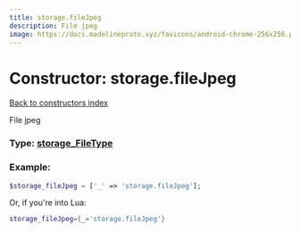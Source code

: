 ```yaml
---
title: storage.fileJpeg
description: File jpeg
image: https://docs.madelineproto.xyz/favicons/android-chrome-256x256.png
---
```

# Constructor: storage.fileJpeg  
[Back to constructors index](index.md)



File jpeg




### Type: [storage\_FileType](../types/storage_FileType.md)


### Example:

```php
$storage_fileJpeg = ['_' => 'storage.fileJpeg'];
```  


Or, if you're into Lua:

```lua
storage_fileJpeg={_='storage.fileJpeg'}

```


